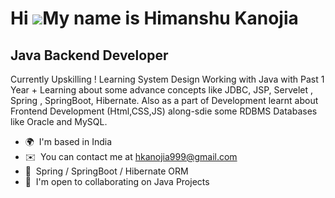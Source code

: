 Hi ![](https://user-images.githubusercontent.com/18350557/176309783-0785949b-9127-417c-8b55-ab5a4333674e.gif)My name is Himanshu Kanojia
========================================================================================================================================

Java Backend Developer
-------------------------

Currently Upskilling ! Learning System Design Working with Java with Past 1 Year + Learning about some advance concepts like JDBC, JSP, Servelet , Spring , SpringBoot, Hibernate. Also as a part of Development learnt about Frontend Development (Html,CSS,JS) along-sdie some RDBMS Databases like Oracle and MySQL.

* 🌍  I'm based in India
* ✉️  You can contact me at [hkanojia999@gmail.com](mailto:hkanojia999@gmail.com)
* 🧠  Spring / SpringBoot / Hibernate ORM
* 🤝  I'm open to collaborating on Java Projects



